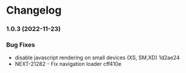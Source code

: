 # Changelog

### 1.0.3 (2022-11-23)


### Bug Fixes

* disable javascript rendering on small devices (XS, SM,XD) 1d2ae24
* NEXT-21282 - Fix navigation loader cff410e
